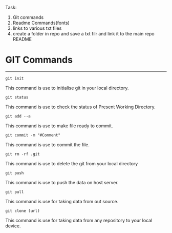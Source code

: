 Task:
1) Git commands 
2) Readme Commands(fonts)
3) links to various txt files 
4) create a folder in repo and save a txt filr and link it to the main repo README



# GIT Commands


___ ___

    git init

This command is use to initialise git in your local directory.

    git status
    
This command is use to check the status of Present Working Directory.

    git add --a 
    
This command is use to make file ready to commit.

    git commit -m "#Comment" 

This command is use to commit the file.

    git rm -rf .git
    
This command is use to delete the git from your local directory

    git push 
    
This command is use to push the data on  host server.

    git pull 

This command is use for taking data from out source.
    
    git clone (url)
    
This command is use for taking data from any repository to your local device.

    
